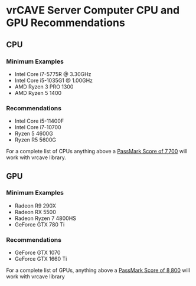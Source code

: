 # vrCAVE Server Computer CPU and GPU Recommendations

## CPU

### Minimum Examples

- Intel Core i7-5775R @ 3.30GHz
- Intel Core i5-1035G1 @ 1.00GHz
- AMD Ryzen 3 PRO 1300
- AMD Ryzen 5 1400


### Recommendations

- Intel Core i5-11400F
- Intel Core i7-10700
- Ryzen 5 4600G
- Ryzen R5 5600G

For a complete list of CPUs anything above a [PassMark Score of 7,700](https://www.cpubenchmark.net/high_end_cpus.html) will work with vrcave library. 

## GPU

### Minimum Examples

- Radeon R9 290X
- Radeon RX 5500
- Radeon Ryzen 7 4800HS
- GeForce GTX 780 Ti 


### Recommendations

- GeForce GTX 1070 
- GeForce GTX 1660 Ti

For a complete list of GPUs, anything above a [PassMark Score of 8,800](https://www.videocardbenchmark.net/high_end_gpus.html) will work with vrcave library 

